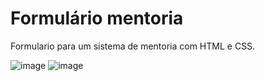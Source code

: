 # Formulário mentoria

Formulario para um sistema de mentoria com HTML e CSS.

![image](https://user-images.githubusercontent.com/68011048/223615443-b3dfe2c9-126d-41a7-be21-42adb615836e.png)
![image](https://user-images.githubusercontent.com/68011048/223615562-5cf43d1b-4a4f-4f0c-a993-eccf23032f59.png)
